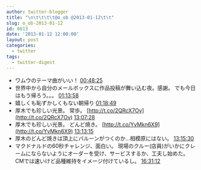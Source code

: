 ```yaml
---
author: twitter-blogger
title: "\n\t\t\t\t@o_ob @2013-01-12\t\t"
slug: o_ob-2013-01-12
id: 6613
date: '2013-01-12 12:00:00'
layout: post
categories:
  - twitter
tags:
  - twitter-digest
---
```


*   ワムウのテーマ曲がいい！ [00:48:25](http://twitter.com/o_ob/statuses/289760685435531264)
*   世界中から自分のメールボックスに作品投稿が舞い込む夜。感謝。 でも今日はもう帰ろう。。。 [01:13:58](http://twitter.com/o_ob/statuses/289767113663594497)
*   嬉しくも恥ずかしくもない朝帰り [01:18:49](http://twitter.com/o_ob/statuses/289768335741177856)
*   厚木でも珍しい光景。 常歩。 [http://t.co/2QRcX7Ov](http://t.co/2QRcX7Ov) [13:07:28](http://twitter.com/o_ob/statuses/289946671264186368)
*   厚木でも珍しい光景。 どんど焼き。 [http://t.co/YvMkn6X9](http://t.co/YvMkn6X9) [13:13:15](http://twitter.com/o_ob/statuses/289948128524775425)
*   厚木のどんど焼きは頂上にバルーンがつくのか...相模原にはない。 [13:15:30](http://twitter.com/o_ob/statuses/289948694617403392)
*   マクドナルドの60秒チャレンジ、面白い。 現場のクルー(店員)がいかにクレームにならないようにオーダーを受け、サービスするか、工夫し始めた。CMでは速いけど品種維持をイメージ付けているし。 [16:31:12](http://twitter.com/o_ob/statuses/289997945338748928)